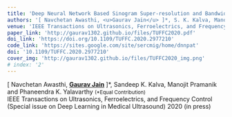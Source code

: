 ```yaml
---
title: 'Deep Neural Network Based Sinogram Super-resolution and Bandwidth Enhancement for Limited-data Photoacoustic Tomography'
authors: '[ Navchetan Awasthi, <u>Gaurav Jain</u> ]*, S. K. Kalva, Manojit Pramanik, P. K. Yalavarthy (*Equal Contribution)'
venue: 'IEEE Transactions on Ultrasonics, Ferroelectrics, and Frequency Control (Special issue on Deep Learning in Medical Ultrasound) 2020.'
paper_link: 'http://gaurav1302.github.io/files/TUFFC2020.pdf'
doi_link: 'https://doi.org/10.1109/TUFFC.2020.2977210'
code_link: 'https://sites.google.com/site/sercmig/home/dnnpat'
doi: '10.1109/TUFFC.2020.2977210'
cover_img: 'http://gaurav1302.github.io/files/TUFFC2020_img.png'
# index: '2'
---
```

[ Navchetan Awasthi, <u><b>Gaurav Jain</b></u> ]\*, Sandeep K. Kalva, Manojit Pramanik and Phaneendra K. Yalavarthy <small>(\*Equal Contribution)</small><br>
IEEE Transactions on Ultrasonics, Ferroelectrics, and Frequency Control (Special issue on Deep Learning in Medical Ultrasound) 2020 (in press)
